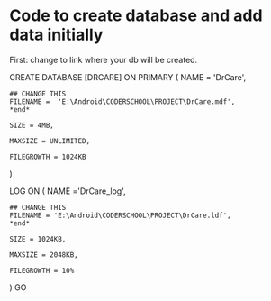 # Code to create database and add data initially

First: change to link where your db will be created.

CREATE DATABASE [DRCARE] ON PRIMARY 
(
	NAME = 'DrCare',
	
	## CHANGE THIS
	FILENAME =  'E:\Android\CODERSCHOOL\PROJECT\DrCare.mdf',
	*end*
	
	SIZE = 4MB,
	
	MAXSIZE = UNLIMITED,
	
	FILEGROWTH = 1024KB
)

LOG ON
(
	NAME ='DrCare_log',
	
	## CHANGE THIS
	FILENAME = 'E:\Android\CODERSCHOOL\PROJECT\DrCare.ldf', 
	*end*
	
	SIZE = 1024KB,
	
	MAXSIZE = 2048KB,
	
	FILEGROWTH = 10%
)
GO
